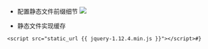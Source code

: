 - 配置静态文件前缀细节
![](http://ww1.sinaimg.cn/large/9e792b8fgy1fjfgaprg35j20q90lv43v)

- 静态文件实现缓存
```
<script src="static_url {{ jquery-1.12.4.min.js }}"></script>#}
```

